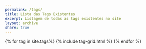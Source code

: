 ```yaml
---
permalink: /tags/
title: Lista das Tags Existentes
excerpt: Listagem de todas as tags existentes no site
layout: archive
share: true 
---
```

<div class="tiles">
{% for tag in site.tags%}
   {% include tag-grid.html %}
{% endfor %}
</div><!-- /.tiles -->


